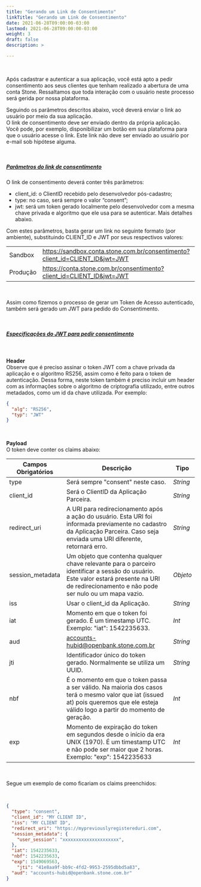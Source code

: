 ```yaml
---
title: "Gerando um Link de Consentimento"
linkTitle: "Gerando um Link de Consentimento"
date: 2021-06-28T09:00:00-03:00
lastmod: 2021-06-28T09:00:00-03:00
weight: 3
draft: false
description: >

---
```

<br>

Após cadastrar e autenticar a sua aplicação, você está apto a pedir consentimento aos seus clientes que tenham realizado a abertura de uma conta Stone. Ressaltamos que toda interação com o usuário neste processo será gerida por nossa plataforma. 

Seguindo os parâmetros descritos abaixo, você deverá enviar o link ao usuário por meio da sua aplicação. 
<br>O link de consentimento deve ser enviado dentro da própria aplicação. Você pode, por exemplo, disponibilizar um botão em sua plataforma para que o usuário acesse o link. Este link não deve ser enviado ao usuário por e-mail sob hipótese alguma.

<br>

##### **<ins>Parâmetros do link de consentimento</ins>**

O link de consentimento deverá conter três parâmetros:
- client_id: o ClientID recebido pelo desenvolvedor pós-cadastro;
- type: no caso, será sempre o valor “consent”;
- jwt: será um token gerado localmente pelo desenvolvedor com a mesma chave privada e algoritmo que ele usa para se autenticar. Mais detalhes abaixo.

Com estes parâmetros, basta gerar um link no seguinte formato (por ambiente), substituindo CLIENT_ID e JWT por seus respectivos valores:

|   |   |
| - | - | 
| Sandbox | https://sandbox.conta.stone.com.br/consentimento?client_id=CLIENT_ID&jwt=JWT |
| Produção | https://conta.stone.com.br/consentimento?client_id=CLIENT_ID&jwt=JWT |

<br>


Assim como fizemos o processo de gerar um Token de Acesso autenticado, também será gerado um JWT para pedido do Consentimento. 

<br>

##### **<ins>Especificações do JWT para pedir consentimento</ins>**

<br>

**Header**
<br>Observe que é preciso assinar o token JWT com a chave privada da aplicação e o algoritmo RS256, assim como é feito para o token de autenticação. Dessa forma, neste token também é preciso incluir um header com as informações sobre o algoritmo de criptografia utilizado, entre outros metadados, como um id da chave utilizada. Por exemplo:

```json
{
  "alg": "RS256",
  "typ": "JWT"
}
```

<br>

**Payload**
<br>O token deve conter os claims abaixo:

| Campos  **Obrigatórios**   | Descrição        | Tipo           |
| ---------------- | ---------------- | -------------- |
| type             | Será sempre "consent" neste caso.    | _String_ |
| client_id        | Será o ClientID da Aplicação Parceira.  | _String_ |
| redirect_uri     | A URI para redirecionamento após a ação do usuário. Esta URI foi informada previamente no cadastro da Aplicação Parceira. Caso seja enviada uma URI diferente, retornará erro.  | _String_ |
| session_metadata | Um objeto que contenha qualquer chave relevante para o parceiro identificar a sessão do usuário. Este valor estará presente na URI de redirecionamento e não pode ser nulo ou um mapa vazio. | _Objeto_ |
| iss              | Usar o client_id da Aplicação.   | _String_ |
| iat              | Momento em que o token foi gerado. É um timestamp UTC. Exemplo: "iat": 1542235633.   | _Int_    |
| aud              | accounts-hubid@openbank.stone.com.br   | _String_ |
| jti              | Identificador único do token gerado. Normalmente se utiliza um UUID.     | _String_ |
| nbf              | É o momento em que o token passa a ser válido. Na maioria dos casos terá o mesmo valor que iat (issued at) pois queremos que ele esteja válido logo a partir do momento de geração.          | _Int_    |
| exp              | Momento de expiração do token em segundos desde o início da era UNIX (1970). É um timestamp UTC e não pode ser maior que 2 horas. Exemplo: "exp": 1542235633   | _Int_    |

<br>

Segue um exemplo de como ficariam os claims preenchidos: 

<br>

```json
{
  "type": "consent",
  "client_id": "MY CLIENT ID", 
  "iss": "MY CLIENT ID",
  "redirect_uri": "https://mypreviouslyregistereduri.com",
  "session_metadata": {
    "user_session": "xxxxxxxxxxxxxxxxxxxxx",
  },
  "iat": 1542235633,
  "nbf": 1542235633,
  "exp": 1549069563,
    "jti": "41e8aa9f-bb9c-4fd2-9953-2595dbbd5a83",
  "aud": "accounts-hubid@openbank.stone.com.br"
}
```

